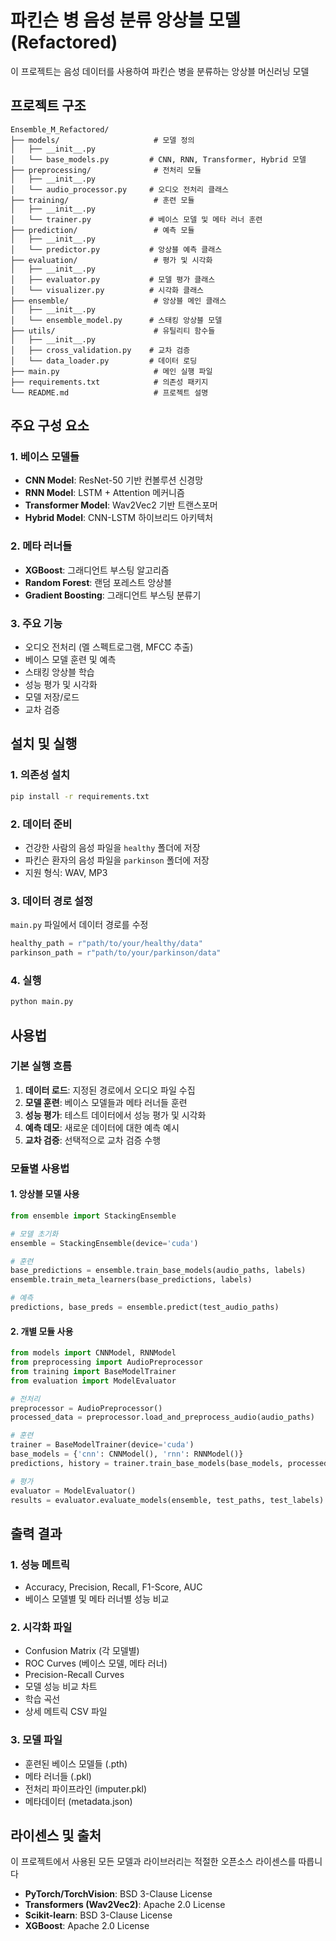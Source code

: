 # 파킨슨 병 음성 분류 앙상블 모델 (Refactored)

이 프로젝트는 음성 데이터를 사용하여 파킨슨 병을 분류하는 앙상블 머신러닝 모델

## 프로젝트 구조

```
Ensemble_M_Refactored/
├── models/                     # 모델 정의
│   ├── __init__.py
│   └── base_models.py         # CNN, RNN, Transformer, Hybrid 모델
├── preprocessing/              # 전처리 모듈
│   ├── __init__.py
│   └── audio_processor.py     # 오디오 전처리 클래스
├── training/                   # 훈련 모듈
│   ├── __init__.py
│   └── trainer.py             # 베이스 모델 및 메타 러너 훈련
├── prediction/                 # 예측 모듈
│   ├── __init__.py
│   └── predictor.py           # 앙상블 예측 클래스
├── evaluation/                 # 평가 및 시각화
│   ├── __init__.py
│   ├── evaluator.py           # 모델 평가 클래스
│   └── visualizer.py          # 시각화 클래스
├── ensemble/                   # 앙상블 메인 클래스
│   ├── __init__.py
│   └── ensemble_model.py      # 스태킹 앙상블 모델
├── utils/                      # 유틸리티 함수들
│   ├── __init__.py
│   ├── cross_validation.py    # 교차 검증
│   └── data_loader.py         # 데이터 로딩
├── main.py                     # 메인 실행 파일
├── requirements.txt            # 의존성 패키지
└── README.md                   # 프로젝트 설명
```

## 주요 구성 요소

### 1. 베이스 모델들
- **CNN Model**: ResNet-50 기반 컨볼루션 신경망
- **RNN Model**: LSTM + Attention 메커니즘
- **Transformer Model**: Wav2Vec2 기반 트랜스포머
- **Hybrid Model**: CNN-LSTM 하이브리드 아키텍처

### 2. 메타 러너들
- **XGBoost**: 그래디언트 부스팅 알고리즘
- **Random Forest**: 랜덤 포레스트 앙상블
- **Gradient Boosting**: 그래디언트 부스팅 분류기

### 3. 주요 기능
- 오디오 전처리 (멜 스펙트로그램, MFCC 추출)
- 베이스 모델 훈련 및 예측
- 스태킹 앙상블 학습
- 성능 평가 및 시각화
- 모델 저장/로드
- 교차 검증

## 설치 및 실행

### 1. 의존성 설치
```bash
pip install -r requirements.txt
```

### 2. 데이터 준비
- 건강한 사람의 음성 파일을 `healthy` 폴더에 저장
- 파킨슨 환자의 음성 파일을 `parkinson` 폴더에 저장
- 지원 형식: WAV, MP3

### 3. 데이터 경로 설정
`main.py` 파일에서 데이터 경로를 수정
```python
healthy_path = r"path/to/your/healthy/data"
parkinson_path = r"path/to/your/parkinson/data"
```

### 4. 실행
```bash
python main.py
```

## 사용법

### 기본 실행 흐름
1. **데이터 로드**: 지정된 경로에서 오디오 파일 수집
2. **모델 훈련**: 베이스 모델들과 메타 러너들 훈련
3. **성능 평가**: 테스트 데이터에서 성능 평가 및 시각화
4. **예측 데모**: 새로운 데이터에 대한 예측 예시
5. **교차 검증**: 선택적으로 교차 검증 수행

### 모듈별 사용법

#### 1. 앙상블 모델 사용
```python
from ensemble import StackingEnsemble

# 모델 초기화
ensemble = StackingEnsemble(device='cuda')

# 훈련
base_predictions = ensemble.train_base_models(audio_paths, labels)
ensemble.train_meta_learners(base_predictions, labels)

# 예측
predictions, base_preds = ensemble.predict(test_audio_paths)
```

#### 2. 개별 모듈 사용
```python
from models import CNNModel, RNNModel
from preprocessing import AudioPreprocessor
from training import BaseModelTrainer
from evaluation import ModelEvaluator

# 전처리
preprocessor = AudioPreprocessor()
processed_data = preprocessor.load_and_preprocess_audio(audio_paths)

# 훈련
trainer = BaseModelTrainer(device='cuda')
base_models = {'cnn': CNNModel(), 'rnn': RNNModel()}
predictions, history = trainer.train_base_models(base_models, processed_data, labels)

# 평가
evaluator = ModelEvaluator()
results = evaluator.evaluate_models(ensemble, test_paths, test_labels)
```

## 출력 결과

### 1. 성능 메트릭
- Accuracy, Precision, Recall, F1-Score, AUC
- 베이스 모델별 및 메타 러너별 성능 비교

### 2. 시각화 파일
- Confusion Matrix (각 모델별)
- ROC Curves (베이스 모델, 메타 러너)
- Precision-Recall Curves
- 모델 성능 비교 차트
- 학습 곡선
- 상세 메트릭 CSV 파일

### 3. 모델 파일
- 훈련된 베이스 모델들 (.pth)
- 메타 러너들 (.pkl)
- 전처리 파이프라인 (imputer.pkl)
- 메타데이터 (metadata.json)

## 라이센스 및 출처

이 프로젝트에서 사용된 모든 모델과 라이브러리는 적절한 오픈소스 라이센스를 따릅니다

- **PyTorch/TorchVision**: BSD 3-Clause License
- **Transformers (Wav2Vec2)**: Apache 2.0 License
- **Scikit-learn**: BSD 3-Clause License
- **XGBoost**: Apache 2.0 License

